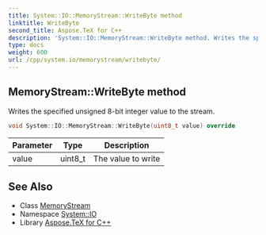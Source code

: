 ```yaml
---
title: System::IO::MemoryStream::WriteByte method
linktitle: WriteByte
second_title: Aspose.TeX for C++
description: 'System::IO::MemoryStream::WriteByte method. Writes the specified unsigned 8-bit integer value to the stream in C++.'
type: docs
weight: 600
url: /cpp/system.io/memorystream/writebyte/
---
```

## MemoryStream::WriteByte method


Writes the specified unsigned 8-bit integer value to the stream.

```cpp
void System::IO::MemoryStream::WriteByte(uint8_t value) override
```


| Parameter | Type | Description |
| --- | --- | --- |
| value | uint8_t | The value to write |

## See Also

* Class [MemoryStream](../)
* Namespace [System::IO](../../)
* Library [Aspose.TeX for C++](../../../)
